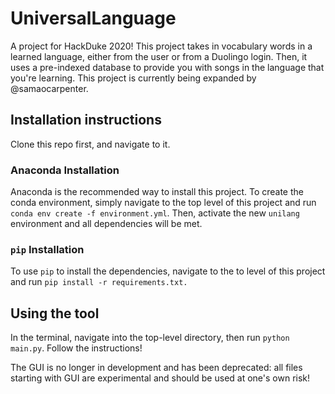# UniversalLanguage
A project for HackDuke 2020!
This project takes in vocabulary words in a learned language, either from the user or from a Duolingo login.
Then, it uses a pre-indexed database to provide you with songs in the language that you're learning.
This project is currently being expanded by @samaocarpenter.

## Installation instructions

Clone this repo first, and navigate to it.

### Anaconda Installation

Anaconda is the recommended way to install this project. To create the conda environment, simply navigate to the top level of this project and run `conda env create -f environment.yml`. Then, activate the new `unilang` environment and all dependencies will be met.

### `pip` Installation

To use `pip` to install the dependencies, navigate to the to level of this project and run `pip install -r requirements.txt.`

## Using the tool

In the terminal, navigate into the top-level directory, then run `python main.py`. 
Follow the instructions!

The GUI is no longer in development and has been deprecated: all files starting with GUI are experimental and should be used at one's own risk!
